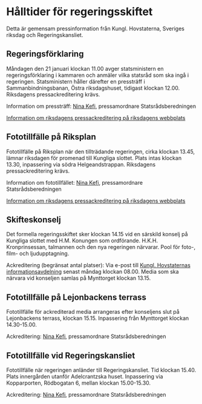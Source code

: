 # Hålltider för regeringsskiftet

Detta är gemensam pressinformation från Kungl. Hovstaterna, Sveriges riksdag och Regeringskansliet.

## Regeringsförklaring

Måndagen den 21 januari klockan 11.00 avger statsministern en regeringsförklaring i kammaren och anmäler vilka statsråd som ska ingå i regeringen. Statsministern håller därefter en pressträff i Sammanbindningsbanan, Östra riksdagshuset, tidigast klockan 12.00. Riksdagens pressackreditering krävs.

Information om pressträff: [Nina Kefi](mailto:nina.kefi@regeringskansliet.se), pressamordnare Statsrådsberedningen

[Information om riksdagens pressackreditering på riksdagens webbplats](http://www.riksdagen.se/sv/press/ackreditering/)

## Fototillfälle på Riksplan

Fototillfälle på Riksplan när den tillträdande regeringen, cirka klockan 13.45, lämnar riksdagen för promenad till Kungliga slottet. Plats intas klockan 13.30, inpassering via södra Helgeandstrappan. Riksdagens pressackreditering krävs.

Information om fototillfället: [Nina Kefi](mailto:nina.kefi@regeringskansliet.se), pressamordnare Statsrådsberedningen

[Information om riksdagens pressackreditering på riksdagens webbplats](http://www.riksdagen.se/sv/press/ackreditering/)

## Skifteskonselj

Det formella regeringsskiftet sker klockan 14.15 vid en särskild konselj på Kungliga slottet med H.M. Konungen som ordförande. H.K.H. Kronprinsessan, talmannen och den nya regeringen närvarar. Pool för foto-, film- och ljudupptagning.

Ackreditering (begränsat antal platser): Via e-post till [Kungl. Hovstaternas informationsavdelning](mailto:press@royalcourt.se) senast måndag klockan 08.00. Media som ska närvara vid konseljen samlas på Mynttorget klockan 13.15.

## Fototillfälle på Lejonbackens terrass

Fototillfälle för ackrediterad media arrangeras efter konseljens slut på Lejonbackens terrass, klockan 15.15. Inpassering från Mynttorget klockan 14.30-15.00.

Ackreditering: [Nina Kefi](mailto:nina.kefi@regeringskansliet.se), pressamordnare Statsrådsberedningen

## Fototillfälle vid Regeringskansliet

Fototillfälle när regeringen anländer till Regeringskansliet. Tid klockan 15.40. Plats innergården utanför Adelcrantzska huset. Inpassering via Kopparporten, Rödbogatan 6, mellan klockan 15.00-15.30.

Ackreditering: [Nina Kefi](mailto:nina.kefi@regeringskansliet.se), pressamordnare Statsrådsberedningen
